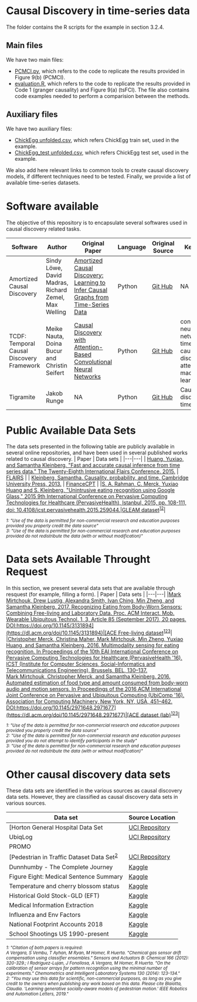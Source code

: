 # Causal Discovery in time-series data
The folder contains the R scripts for the example in section 3.2.4.

## Main files 

We have two main files:

* [PCMCI.py](https://github.com/AnaRitaNogueira/Methods-and-Tools-for-Causal-Discovery-and-Causal-Inference/blob/main/3.%20Causal%20Discovery/3.2%20Finding%20causal%20relations%20in%20time-series%20data/PCMCI.py), which refers to the code to replicate the results provided in Figure 9(b) (PCMCI). 
* [evaluation.R](https://github.com/AnaRitaNogueira/Methods-and-Tools-for-Causal-Discovery-and-Causal-Inference/blob/main/3.%20Causal%20Discovery/3.2%20Finding%20causal%20relations%20in%20time-series%20data/evaluation.R), which refers to the code to replicate the results provided in Code 1 (granger causality) and Figure 9(a) (tsFCI). The file also contains code examples needed to perform a comparision between the methods. 

## Auxiliary files
 We have two auxiliary files:
  * [ChickEgg unfolded.csv](https://github.com/AnaRitaNogueira/Methods-and-Tools-for-Causal-Discovery-and-Causal-Inference/blob/main/3.%20Causal%20Discovery/3.2%20Finding%20causal%20relations%20in%20time-series%20data/ChickEgg%20unfolded.csv), which refers ChickEgg train set, used in the example.
  * [ChickEgg_test unfolded.csv](https://github.com/AnaRitaNogueira/Methods-and-Tools-for-Causal-Discovery-and-Causal-Inference/blob/main/3.%20Causal%20Discovery/3.2%20Finding%20causal%20relations%20in%20time-series%20data/ChickEgg_test%20unfolded.csv), which refers ChickEgg test set, used in the example.


We also add here relevant links to common tools to create causal discovery models, if different techniques need to be tested. Finally, we provide a list of available time-series datasets.

# Software available
The objective of this repository is to encapsulate several softwares used in causal discovery related tasks.


| Software | Author | Original Paper | Language | Original Source | Keywords |
| --- | --- | --- | --- | --- | --- |
| Amortized Causal Discovery | Sindy Löwe, David Madras, Richard Zemel, Max Welling | [Amortized Causal Discovery: Learning to Infer Causal Graphs from Time-Series Data](https://arxiv.org/abs/2006.10833)| Python | [Git Hub](https://github.com/loeweX/AmortizedCausalDiscovery) | NA |
| TCDF: Temporal Causal Discovery Framework | Meike Nauta, Doina Bucur and Christin Seifert | [Causal Discovery with Attention-Based Convolutional Neural Networks](https://www.mdpi.com/2504-4990/1/1/19) | Python | [Git Hub](https://github.com/M-Nauta/TCDF) | convolutional neural network; time series; causal discovery; attention; machine learning |
|Tigramite| Jakob Runge |NA | Python | [Git Hub](https://github.com/jakobrunge/tigramite) | Causal discovery; time series|

# Public Available Data Sets

The data sets presented in the following table are publicly available in several online repositories, and have been used in several published works related to causal discovery.
| Paper | Data sets |
|---|---|
| [Huang, Yuxiao, and Samantha Kleinberg. &quot;Fast and accurate causal inference from time series data.&quot; The Twenty-Eighth International Flairs Conference. 2015.](https://d1wqtxts1xzle7.cloudfront.net/37392191/huang_flairs15.pdf?1429716585=&amp;response-content-disposition=inline%3B+filename%3DFast_and_Accurate_Causal_Inference_from.pdf&amp;Expires=1611255529&amp;Signature=TOeW7o3RDjwLy6qwurN~LLNYD31A-VhPVosR8yIgo90EwU6oO~VeUbLqEtdZP3xvkuLkHiDx5s87Lj3-fat1~NRwr7VM2NjHEo4l8P2mi9kQ62uVw79h3bvLZhpcYAI3ynMNe6f9zkpHFjvg7DDgz0ofxBao8MNz0arjuwz9Ud~gNQjGb3z3lznuuyr96VDyMyBQIBDUtC82aFGWgG-hzFk1yF~c8v50MjjeMFgns-a6Q7d9U6pd0Xyzio~2HJmpFoTIVfaT3Kk4Nd59b0Zm5~Y4H4Vsmvm0b40-HUWzKKZZ~9HbJy~wMKxyX3pO5zWh0zv1kyc29ticRWKZkG--8Q__&amp;Key-Pair-Id=APKAJLOHF5GGSLRBV4ZA) | [FLAIRS](http://www.skleinberg.org/data.html) |
| [Kleinberg, Samantha. Causality, probability, and time. Cambridge University Press, 2013.](https://books.google.pt/books?hl=pt-PT&amp;lr=&amp;id=KHwqL43SaZQC&amp;oi=fnd&amp;pg=PR7&amp;dq=Causality,+Probability,+and+Time&amp;ots=Lff-d7vZz9&amp;sig=6_C-PCQqpVGaOP0nJALQhTyUEWg&amp;redir_esc=y#v=onepage&amp;q=Causality%2C%20Probability%2C%20and%20Time&amp;f=false) | [FinanceCPT](http://www.skleinberg.org/data.html) |
|[S. A. Rahman, C. Merck, Yuxiao Huang and S. Kleinberg, "Unintrusive eating recognition using Google Glass," 2015 9th International Conference on Pervasive Computing Technologies for Healthcare (PervasiveHealth), Istanbul, 2015, pp. 108-111, doi: 10.4108/icst.pervasivehealth.2015.259044.](https://ieeexplore.ieee.org/document/7349385)|[GLEAM dataset](http://www.skleinberg.org/data/GLEAM.tar.gz)<sup>[1](#myfootnote1.1)</sup><sup>[2](#myfootnote1.2)</sup>|

*<sub>
<a name="myfootnote1.1">1</a>: "Use of the data is permitted for non-commercial research and education purposes provided you properly credit the data source"<br>
 <a name="myfootnote1.2">3</a>: "Use of the data is permitted for non-commercial research and education purposes provided do not redistribute the data (with or without modification)"
  <suv/>*

# Data sets Available Throught Request

In this section, we present several data sets that are available through resquest (for example, filling a form).
| Paper | Data sets |
|---|---|
|[Mark Mirtchouk, Drew Lustig, Alexandra Smith, Ivan Ching, Min Zheng, and Samantha Kleinberg. 2017. Recognizing Eating from Body-Worn Sensors: Combining Free-living and Laboratory Data. Proc. ACM Interact. Mob. Wearable Ubiquitous Technol. 1, 3, Article 85 (September 2017), 20 pages. DOI:https://doi.org/10.1145/3131894](https://dl.acm.org/doi/10.1145/3131894)|[ACE Free-living dataset](http://skleinberg.org/data/ACE-FL.html)<sup>[1](#myfootnot1)</sup><sup>[2](#myfootnote2)</sup><sup>[3](#myfootnote3)</sup>|
|[Christopher Merck, Christina Maher, Mark Mirtchouk, Min Zheng, Yuxiao Huang, and Samantha Kleinberg. 2016. Multimodality sensing for eating recognition. In Proceedings of the 10th EAI International Conference on Pervasive Computing Technologies for Healthcare (PervasiveHealth '16). ICST (Institute for Computer Sciences, Social-Informatics and Telecommunications Engineering), Brussels, BEL, 130–137.](https://dl.acm.org/doi/10.5555/3021319.3021339)<br>[Mark Mirtchouk, Christopher Merck, and Samantha Kleinberg. 2016. Automated estimation of food type and amount consumed from body-worn audio and motion sensors. In Proceedings of the 2016 ACM International Joint Conference on Pervasive and Ubiquitous Computing (UbiComp '16). Association for Computing Machinery, New York, NY, USA, 451–462. DOI:https://doi.org/10.1145/2971648.2971677](https://dl.acm.org/doi/10.1145/2971648.2971677)|[ACE dataset (lab)](http://skleinberg.org/data/ACE.html)<sup>[1](#myfootnote2.1)</sup><sup>[2](#myfootnote2.2)</sup><sup>[3](#myfootnote2.3)</sup>|

*<sub>
<a name="myfootnote2.1">1</a>: "Use of the data is permitted for non-commercial research and education purposes provided you properly credit the data source"<br>
<a name="myfootnote2.2">2</a>: "Use of the data is permitted for non-commercial research and education purposes provided you do not attempt to identify participants in the study"<br>
<a name="myfootnote2.3">3</a>: "Use of the data is permitted for non-commercial research and education purposes provided do not redistribute the data (with or without modification)"
<sub/>*
  
  
  # Other causal discovery data sets
  These data sets are identified in the various sources as causal discovery data sets. However, they are classified as causal discovery data sets in various sources.

 Data set |Source Location|
|---|---|
[Horton General Hospital Data Set|[UCI Repository](https://archive.ics.uci.edu/ml/datasets/Gas+Sensor+Array+Drift+Dataset+at+Different+Concentrations)|
UbiqLog|[UCI Repository](https://archive.ics.uci.edu/ml/datasets/UbiqLog+(smartphone+lifelogging))|
|PROMO||[Causality Workbench](http://clopinet.com/causality/data/promo/)
[Pedestrian in Traffic Dataset Data Set<sup>[2](#myfootnote3.2)</sup>|[UCI Repository](https://archive.ics.uci.edu/ml/datasets/Pedestrian+in+Traffic+Dataset)|
|Dunnhumby - The Complete Journey |  [Kaggle](https://www.kaggle.com/frtgnn/dunnhumby-the-complete-journey?select=causal_data.csv) | 
| Figure Eight: Medical Sentence Summary |[Kaggle](https://www.kaggle.com/kmader/figure-eight-medical-sentence-summary?select=validation.csv) |
|Temperature and cherry blossom status | [Kaggle](https://www.kaggle.com/akioonodera/temperature-and-flower-status)|
|Historical Gold Stock-GLD (EFT) | [Kaggle](https://www.kaggle.com/kalpanadontha/historicalgoldstockrandgoldresources) |
|Medical Information Extraction |[Kaggle](https://www.kaggle.com/mathurinache/medical-information-extraction)|
|Influenza and Env Factors | [Kaggle](https://www.kaggle.com/ffejgnaw/weekly-influenza-and-env-factors-2016-2018)|
|National Footprint Accounts 2018 | [Kaggle](https://www.kaggle.com/footprintnetwork/national-footprint-accounts-2018)|
|School Shootings US 1990-present | [Kaggle](https://www.kaggle.com/ecodan/school-shootings-us-1990present?select=cps_01_formatted.csv)|


*<sub>
<a name="myfootnote3.1">1</a>: "Citation of both papers is required:<br>
A Vergara, S Vembu, T Ayhan, M Ryan, M Homer, R Huerta. "Chemical gas sensor drift compensation using classifier ensembles." Sensors and Actuators B: Chemical 166 (2012): 320-329.;
I Rodriguez-Lujan, J Fonollosa, A Vergara, M Homer, R Huerta. "On the calibration of sensor arrays for pattern recognition using the minimal number of experiments." Chemometrics and Intelligent Laboratory Systems 130 (2014): 123-134."<br>
<a name="myfootnote3.2">2</a>: "You may use this data for scientific, non-commercial purposes, as long as you give credit to the owners when publishing any work based on this data. Please cite Blaiotta, Claudia. 'Learning generative socially-aware models of pedestrian motion.' IEEE Robotics and Automation Letters, 2019."
<sub/>*

